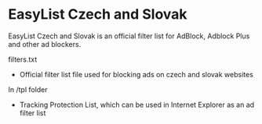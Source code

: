 EasyList Czech and Slovak
======================

EasyList Czech and Slovak is an official filter list for AdBlock, Adblock Plus and other ad blockers.

filters.txt
 - Official filter list file used for blocking ads on czech and slovak websites

In /tpl folder
 - Tracking Protection List, which can be used in Internet Explorer as an ad filter list